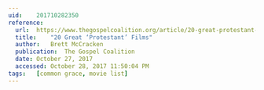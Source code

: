 ```yaml
---
uid:	201710282350
reference:
  url:	https://www.thegospelcoalition.org/article/20-great-protestant-films
  title:	"20 Great ‘Protestant’ Films"
  author:	Brett McCracken
  publication:	The Gospel Coalition
  date:	October 27, 2017
  accessed:	October 28, 2017 11:50:04 PM
tags:	[common grace, movie list]
---
```

